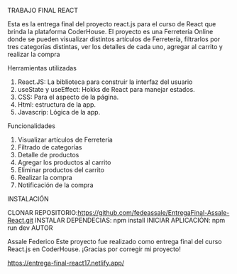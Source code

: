 TRABAJO FINAL REACT

Esta es la entrega final del proyecto react.js para el curso de React que brinda la plataforma CoderHouse. El proyecto es una Ferretería Online donde se pueden visualizar distintos artículos de Ferretería, filtrarlos por tres categorías distintas, ver los detalles de cada uno, agregar al carrito y realizar la compra

Herramientas utilizadas

1. React.JS: La biblioteca para construir la interfaz del usuario
2. useState y useEffect: Hokks de React para manejar estados.
3. CSS: Para el aspecto de la página.
4. Html: estructura de la app.
5. Javascrip: Lógica de la app.

Funcionalidades

1. Visualizar artículos de Ferretería
2. Filtrado de categorías
3. Detalle de productos
4. Agregar los productos al carrito
5. Eliminar productos del carrito
6. Realizar la compra
7. Notificación de la compra

INSTALACIÓN

CLONAR REPOSITORIO:https://github.com/fedeassale/EntregaFinal-Assale-React.git
INSTALAR DEPENDECIAS: npm install
INICIAR APLICACIÓN: npm run dev
 AUTOR
 
Assale Federico
Este proyecto fue realizado como entrega final del curso React.js en CoderHouse.
¡Gracias por corregir mi proyecto!

https://entrega-final-react17.netlify.app/


